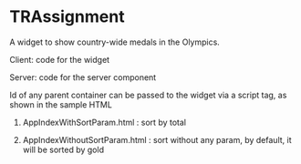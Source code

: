 # TRAssignment
A widget to show country-wide medals in the Olympics.

Client: code for the widget

Server: code for the server component


Id of any parent container can be passed to the widget via a script tag, as shown in the sample HTML

1. AppIndexWithSortParam.html : sort by total

2. AppIndexWithoutSortParam.html : sort without any param, by default, it will be sorted by gold



